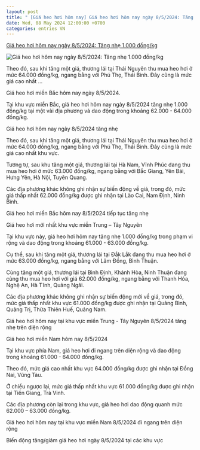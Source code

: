 ```yaml
---
layout: post
title: " [Giá heo hơi hôm nay] Giá heo hơi hôm nay ngày 8/5/2024: Tăng nhẹ 1.000 đồng/kg"
date: Wed, 08 May 2024 12:00:00 +0700
categories: entries VN
---
```

[Giá heo hơi hôm nay ngày 8/5/2024: Tăng nhẹ 1.000 đồng/kg](https://congthuong.vn/gia-heo-hoi-hom-nay-ngay-852024-tang-nhe-1000-dongkg-318824.html)

![Giá heo hơi hôm nay ngày 8/5/2024: Tăng nhẹ 1.000 đồng/kg](https://congthuong-cdn.mastercms.vn/stores/news_dataimages/2024/042024/26/06/in_social/anh-gia-heo-hoi20240426063439.jpg?randTime=1715149953)

Theo đó, sau khi tăng một giá, thương lái tại Thái Nguyên thu mua heo hơi ở mức 64.000 đồng/kg, ngang bằng với Phú Thọ, Thái Bình. Đây cũng là mức giá cao nhất ...

Giá heo hơi miền Bắc hôm nay ngày 8/5/2024.

Tại khu vực miền Bắc, giá heo hơi hôm nay ngày 8/5/2024 tăng nhẹ 1.000 đồng/kg tại một vài địa phương và dao động trong khoảng 62.000 - 64.000 đồng/kg.

Giá heo hơi hôm nay ngày 8/5/2024 tăng nhẹ

Theo đó, sau khi tăng một giá, thương lái tại Thái Nguyên thu mua heo hơi ở mức 64.000 đồng/kg, ngang bằng với Phú Thọ, Thái Bình. Đây cũng là mức giá cao nhất khu vực.

Tương tự, sau khu tăng một giá, thương lái tại Hà Nam, Vĩnh Phúc đang thu mua heo hơi ở mức 63.000 đồng/kg, ngang bằng với Bắc Giang, Yên Bái, Hưng Yên, Hà Nội, Tuyên Quang.

Các địa phương khác không ghi nhận sự biến động về giá, trong đó, mức giá thấp nhất 62.000 đồng/kg được ghi nhận tại Lào Cai, Nam Định, Ninh Bình.

Giá heo hơi miền Bắc hôm nay 8/5/2024 tiếp tục tăng nhẹ

Giá heo hơi mới nhất khu vực miền Trung – Tây Nguyên

Tại khu vực này, giá heo hơi hôm nay tăng nhẹ 1.000 đồng/kg trong phạm vi rộng và dao động trong khoảng 61.000 - 63.000 đồng/kg.

Cụ thể, sau khi tăng một giá, thương lái tại Đắk Lắk đang thu mua heo hơi ở mức 63.000 đồng/kg, ngang bằng với Lâm Đồng, Bình Thuận.

Cùng tăng một giá, thương lái tại Bình Định, Khánh Hòa, Ninh Thuận đang cùng thu mua heo hơi với giá 62.000 đồng/kg, ngang bằng với Thanh Hóa, Nghệ An, Hà Tĩnh, Quảng Ngãi.

Các địa phương khác không ghi nhận sự biến động mới về giá, trong đó, mức giá thấp nhất khu vực 61.000 đồng/kg được ghi nhận tại Quảng Bình, Quảng Trị, Thừa Thiên Huế, Quảng Nam.

Giá heo hơi hôm nay tại khu vực miền Trung - Tây Nguyên 8/5/2024 tăng nhẹ trên diện rộng

Giá heo hơi miền Nam hôm nay 8/5/2024

Tại khu vực phía Nam, giá heo hơi đi ngang trên diện rộng và dao động trong khoảng 61.000 - 64.000 đồng/kg.

Theo đó, mức giá cao nhất khu vực 64.000 đồng/kg được ghi nhận tại Đồng Nai, Vũng Tàu.

Ở chiều ngược lại, mức giá thấp nhất khu vực 61.000 đồng/kg được ghi nhận tại Tiền Giang, Trà Vinh.

Các địa phương còn lại trong khu vực, giá heo hơi dao động quanh mức 62.000 – 63.000 đồng/kg.

Giá heo hơi hôm nay tại khu vực miền Nam 8/5/2024 đi ngang trên diện rộng

Biến động tăng/giảm giá heo hơi ngày 8/5/2024 tại các khu vực


